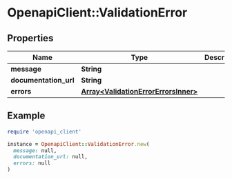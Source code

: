 # OpenapiClient::ValidationError

## Properties

| Name | Type | Description | Notes |
| ---- | ---- | ----------- | ----- |
| **message** | **String** |  |  |
| **documentation_url** | **String** |  |  |
| **errors** | [**Array&lt;ValidationErrorErrorsInner&gt;**](ValidationErrorErrorsInner.md) |  | [optional] |

## Example

```ruby
require 'openapi_client'

instance = OpenapiClient::ValidationError.new(
  message: null,
  documentation_url: null,
  errors: null
)
```

